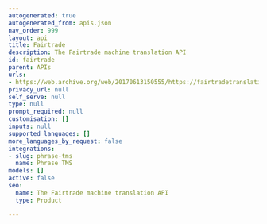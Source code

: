 ```yaml
---
autogenerated: true
autogenerated_from: apis.json
nav_order: 999
layout: api
title: Fairtrade
description: The Fairtrade machine translation API
id: fairtrade
parent: APIs
urls:
- https://web.archive.org/web/20170613150555/https://fairtradetranslation.com/
privacy_url: null
self_serve: null
type: null
prompt_required: null
customisation: []
inputs: null
supported_languages: []
more_languages_by_request: false
integrations:
- slug: phrase-tms
  name: Phrase TMS
models: []
active: false
seo:
  name: The Fairtrade machine translation API
  type: Product

---
```


